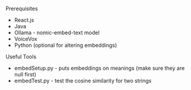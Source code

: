 Prerequisites
- React.js
- Java
- Ollama - nomic-embed-text model
- VoiceVox
- Python (optional for altering embeddings)

Useful Tools
- embedSetup.py - puts embeddings on meanings (make sure they are null first)
- embedTest.py - test the cosine similarity for two strings
